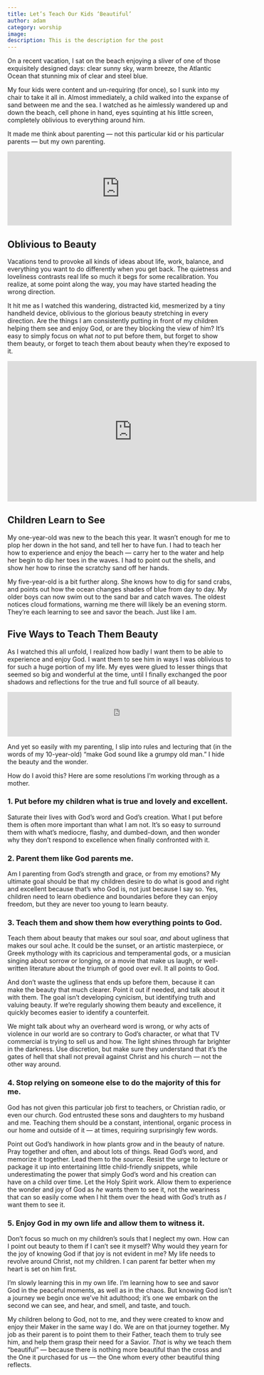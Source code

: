 ```yaml
---
title: Let’s Teach Our Kids ‘Beautiful’
author: adam
category: worship
image:
description: This is the description for the post
---
```


On a recent vacation, I sat on the beach enjoying a sliver of one of those exquisitely designed days: clear sunny sky, warm breeze, the Atlantic Ocean that stunning mix of clear and steel blue.

My four kids were content and un-requiring (for once), so I sunk into my chair to take it all in. Almost immediately, a child walked into the expanse of sand between me and the sea. I watched as he aimlessly wandered up and down the beach, cell phone in hand, eyes squinting at his little screen, completely oblivious to everything around him.

It made me think about parenting — not this particular kid or his particular parents — but my own parenting.

<iframe width="100%" height="166" scrolling="no" frameborder="no" src="https://w.soundcloud.com/player/?url=https%3A//api.soundcloud.com/tracks/252173687&amp;color=4f7b9b&amp;auto_play=false&amp;hide_related=false&amp;show_comments=true&amp;show_user=true&amp;show_reposts=false"></iframe>

## Oblivious to Beauty

Vacations tend to provoke all kinds of ideas about life, work, balance, and everything you want to do differently when you get back. The quietness and loveliness contrasts real life so much it begs for some recalibration. You realize, at some point
  along the way, you may have started heading the wrong direction.

It hit me as I watched this wandering, distracted kid, mesmerized by a tiny handheld device, oblivious to the glorious beauty stretching in every direction. Are the things I am consistently putting in front of my children helping them see and enjoy God, or are they blocking the view of him? It’s easy to simply focus on what _not_ to put before them, but forget to show them beauty, or forget to teach them about beauty when they’re exposed to it.

<iframe width="560" height="315" src="https://www.youtube.com/embed/ejPHhQ4PNKY?rel=0" frameborder="0" allowfullscreen></iframe>

## Children Learn to See

My one-year-old was new to the beach this year. It wasn’t enough for me to plop her down in the hot sand, and tell her to have fun. I had to teach her how to experience and enjoy the beach — carry her to the water and help her begin to dip her toes in the waves. I had to point out the shells, and show her how to rinse the scratchy sand off her hands.

My five-year-old is a bit further along. She knows how to dig for sand crabs, and points out how the ocean changes shades of blue from day to day. My older boys can now swim out to the sand bar and catch waves. The oldest notices cloud formations, warning me there will likely be an evening storm. They’re each learning to see and savor the beach. Just like I am.

## Five Ways to Teach Them Beauty

As I watched this all unfold, I realized how badly I want them to be able to experience and enjoy God. I want them to see him in ways I was oblivious to for such a huge portion of my life. My eyes were glued to lesser things that seemed so big and wonderful at the time, until I finally exchanged the poor shadows and reflections for the true and full source of all beauty.

<iframe id="audio_iframe" src="https://www.podbean.com/media/player/ckif8-6238be?skin=103" width="100%" height="100" frameborder="0" scrolling="no"></iframe>

And yet so easily with my parenting, I slip into rules and lecturing that (in the words of my 10-year-old) “make God sound like a grumpy old man.” I hide the beauty and the wonder.

How do I avoid this? Here are some resolutions I’m working through as a mother.

### 1. Put before my children what is true and lovely and excellent.

Saturate their lives with God’s word and God’s creation. What I put before them is often more important than what I am not. It’s so easy to surround them with what’s mediocre, flashy, and dumbed-down, and then wonder why they don’t respond to excellence
  when finally confronted with it.

### 2. Parent them like God parents me.

Am I parenting from God’s strength and grace, or from my emotions? My ultimate goal should be that my children desire to do what is good and right and excellent because that’s who God is, not just because I say so. Yes, children need to learn obedience
  and boundaries before they can enjoy freedom, but they are never too young to learn beauty.

### 3. Teach them and show them how everything points to God.

Teach them about beauty that makes our soul soar, _and_ about ugliness that makes our soul ache. It could be the sunset, or an artistic masterpiece, or Greek mythology with its capricious and temperamental gods, or a musician singing about sorrow or longing, or a movie that make us laugh, or well-written literature about the triumph of good over evil. It all points to God.

And don’t waste the ugliness that ends up before them, because it can make the beauty that much clearer. Point it out if needed, and talk about it with them. The goal isn’t developing cynicism, but identifying truth and valuing beauty. If we’re regularly showing them beauty and excellence, it quickly becomes easier to identify a counterfeit.

We might talk about why an overheard word is wrong, or why acts of violence in our world are so contrary to God’s character, or what that TV commercial is trying to sell us and how. The light shines through far brighter in the darkness. Use discretion, but make sure they understand that it’s the gates of hell that shall not prevail against Christ and his church — not the other way around.

### 4. Stop relying on someone else to do the majority of this for me.

God has not given this particular job first to teachers, or Christian radio, or even our church. God entrusted these sons and daughters to my husband and me. Teaching them should be a constant, intentional, organic process in our home and outside of it — at times, requiring surprisingly few words.

Point out God’s handiwork in how plants grow and in the beauty of nature. Pray together and often, and about lots of things. Read God’s word, and memorize it together. Lead them to the _source_. Resist the urge to lecture or package it up into entertaining little child-friendly snippets, while underestimating the power that simply God’s word and his creation can have on a child over time. Let the Holy Spirit work. Allow them to experience the wonder and joy of God as _he_ wants them to see it, not the weariness that can so easily come when I hit them over the head with God’s truth as _I_ want them to see it.

### 5. Enjoy God in my own life and allow them to witness it.

Don’t focus so much on my children’s souls that I neglect my own. How can I point out beauty to them if I can’t see it myself? Why would they yearn for the joy of knowing God if that joy is not evident in me? My life needs to revolve around Christ, not my children. I can parent far better when my heart is set on him first.

I’m slowly learning this in my own life. I’m learning how to see and savor God in the peaceful moments, as well as in the chaos. But knowing God isn’t a journey we begin once we’ve hit adulthood; it’s one we embark on the second we can see, and hear, and smell, and taste, and touch.

My children belong to God, not to me, and they were created to know and enjoy their Maker in the same way I do. We are on that journey together. My job as their parent is to point them to their Father, teach them to truly see him, and help them grasp their need for a Savior. _That_ is why we teach them “beautiful” — because there is nothing more beautiful than the cross and the One it purchased for us — the One whom every other beautiful thing reflects.
